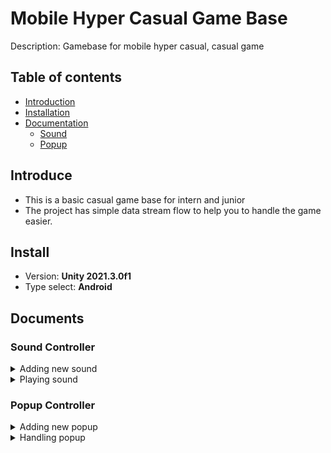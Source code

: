 # Mobile Hyper Casual Game Base
Description: Gamebase for mobile hyper casual, casual game 
## Table of contents
- [Introduction](#Introduce)
- [Installation](#Install)
- [Documentation](#Documents)
  - [Sound](#Sound-Controller)
  - [Popup](#Popup-Controller)

## Introduce
- This is a basic casual game base for intern and junior
- The project has simple data stream flow to help you to handle the game easier.

## Install
- Version: **Unity 2021.3.0f1**
- Type select: **Android**

## Documents
### Sound Controller
<details><summary>Adding new sound</summary>
<p>

- Add sound by adding new **SoundType** in file **SoundConfig.cs** then click **Update sound list** in **SoundConfig scriptable object**.
![image](https://user-images.githubusercontent.com/88299194/171227540-bb29f744-2e3c-4d64-8bad-07094f2fc9bb.png)
![image](https://user-images.githubusercontent.com/88299194/171226912-166151c1-c0f8-4730-ac9f-636a8070eae5.png)
  
</p>
</details>

<details><summary>Playing sound</summary>
<p>

```SoundController.Instance.PlayBackground(SoundType.Background)``` or ```SoundController.Instance.PlayFX(SoundType.Win)```
  
</p>
</details>

### Popup Controller
<details><summary>Adding new popup</summary>
<p>

- _Step 1: Create a new prefab attaching a script extend an popup interface (for example: ```public class PopupLose : Popup```)_
![image](https://user-images.githubusercontent.com/88299194/171231178-8c2bbbb7-43ed-48a5-b017-d489daaeea6c.png)
![image](https://user-images.githubusercontent.com/88299194/171231384-a286ccac-ecf0-4926-80ab-c375d9b8ea2c.png)
- _Step 2: Attach the prefab to PopupController list_
![image](https://user-images.githubusercontent.com/88299194/171232063-7661a9c1-b1f9-4bbe-a524-2dfc034c1648.png)

</p>
</details>

<details><summary>Handling popup</summary>
<p>

- Get a popup: ```PopupController.Instance.Get<PopupInGame>()```
- Show a popup: ```PopupController.Instance.Show<PopupInGame>()```
- Hide a popup: ```PopupController.Instance.Hide<PopupInGame>()```

- Here some override functions you can use:
```
protected virtual void AfterInstantiate() { }
protected virtual void BeforeShow() { }
protected virtual void AfterShown() { }
protected virtual void BeforeHide() { }
protected virtual void AfterHidden() { }
```
  
</p>
</details>

